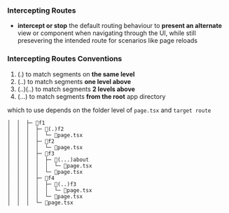 ### Intercepting Routes

- **intercept or stop** the default routing behaviour to **present an alternate** view or component when navigating through the UI, while still presevering the intended route for scenarios like page reloads

### Intercepting Routes Conventions

1. (.) to match segments on **the same level**
2. (..) to match segments **one level above**
3. (..)(..) to match segments **2 levels above**
4. (...) to match segments **from the root** app directory

which to use depends on the folder level of `page.tsx` and `target route`

```
│  │  ├─ 📁f1
│  │  │  ├─ 📁(.)f2
│  │  │  │  └─ 📄page.tsx
│  │  │  ├─ 📁f2
│  │  │  │  └─ 📄page.tsx
│  │  │  ├─ 📁f3
│  │  │  │  ├─ 📁(...)about
│  │  │  │  │  └─ 📄page.tsx
│  │  │  │  └─ 📄page.tsx
│  │  │  ├─ 📁f4
│  │  │  │  ├─ 📁(..)f3
│  │  │  │  │  └─ 📄page.tsx
│  │  │  │  └─ 📄page.tsx
│  │  │  └─ 📄page.tsx
```
